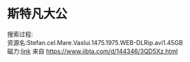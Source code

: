 # 斯特凡大公

搜索过程:  
资源名:Stefan.cel.Mare.Vaslui.1475.1975.WEB-DLRip.avi1.45GB    
磁力:[link](magnet:?xt=urn:btih:A578B91334F7A911E3DD749C4BC3765B802FE6A5&dn=Stefan+cel+Mare+Vaslui+1475+1975+WEB-DLRip+avi&tr=udp%3A%2F%2Ftracker.coppersurfer.tk%3A6969%2Fannounce&tr=udp%3A%2F%2F9.rarbg.to%3A2710%2Fannounce&tr=udp%3A%2F%2Ftracker.opentrackr.org%3A1337%2Fannounce&tr=udp%3A%2F%2Ftracker.leechers-paradise.org%3A6969%2Fannounce&tr=udp%3A%2F%2Ftracker.open-internet.nl%3A6969%2Fannounce&tr=udp%3A%2F%2Fopen.demonii.si%3A)
来自 <https://www.iibta.com/d/144346/3QD5Xz.html> 
